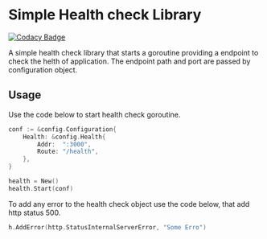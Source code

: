 # Simple Health check Library

[![Codacy Badge](https://api.codacy.com/project/badge/Grade/92f3375a8d1045fcb631fb027a8468eb)](https://app.codacy.com/gh/intorch/health?utm_source=github.com&utm_medium=referral&utm_content=intorch/health&utm_campaign=Badge_Grade_Settings)

A simple health check library that starts a goroutine providing a endpoint to check the helth of application. The endpoint path and port are passed by configuration object.

## Usage

Use the code below to start health check goroutine.

```go
conf := &config.Configuration{
    Health: &config.Health{
        Addr:  ":3000",
        Route: "/health",
    },
}

health = New()
health.Start(conf)
```

To add any error to the health check object use the code below, that add http status 500.

```go
h.AddError(http.StatusInternalServerError, "Some Erro")
```
